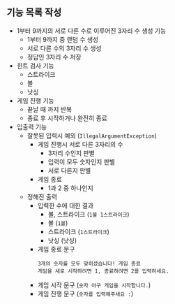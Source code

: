 ## 기능 목록 작성

- 1부터 9까지의 서로 다른 수로 이루어진 3자리 수 생성 기능
    - 1부터 9까지 중 랜덤 수 생성
    - 서로 다른 수의 3자리 수 생성    
    - 정답인 3자리 수 저장
- 힌트 검사 기능
    - 스트라이크
    - 볼
    - 낫싱
- 게임 진행 기능
    - 끝날 때 까지 반복
    - 종료 후 시작하거나 완전히 종료
- 입출력 기능
    - 잘못된 입력시 예외 (`IllegalArgumentException`)
        - 게임 진행시 서로 다른 3자리의 수
            - 3자리 수인지 판별
            - 입력이 모두 숫자인지 판별
            - 서로 다른지 판별
        - 게임 종료
            - 1과 2 중 하나인지
    - 정해진 출력
        - 입력한 수에 대한 결과
            - 볼, 스트라이크 (`1볼 1스트라이크`)
            - 볼 (`1볼`)
            - 스트라이크 (`1스트라이크`)
            - 낫싱 (낫싱)
        - 게임 종료 문구
            ```
            3개의 숫자를 모두 맞히셨습니다! 게임 종료
            게임을 새로 시작하려면 1, 종료하려면 2를 입력하세요.
            ```
        - 게임 시작 문구 (`숫자 야구 게임을 시작합니다.`)
        - 게임 진행 문구 (`숫자를 입력해주세요 :`)